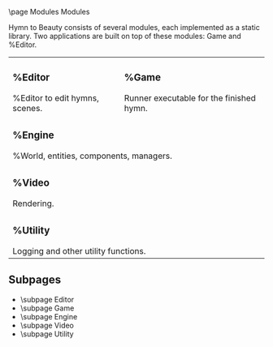 \page Modules Modules

Hymn to Beauty consists of several modules, each implemented as a static library. Two applications are built on top of these modules: Game and %Editor.

<table>
  <tr>
    <td>
      <h3>%Editor</h3>
      %Editor to edit hymns, scenes.
    </td>
    <td>
      <h3>%Game</h3>
      Runner executable for the finished hymn.
    </td>
  </tr>
  <tr>
    <td colspan="2">
      <h3>%Engine</h3>
      %World, entities, components, managers.
    </td>
  </tr>
  <tr>
    <td colspan="2">
      <h3>%Video</h3>
      Rendering.
    </td>
  </tr>
  <tr>
    <td colspan="2">
      <h3>%Utility</h3>
      Logging and other utility functions.
    </td>
  </tr>
</table>

## Subpages
 - \subpage Editor
 - \subpage Game
 - \subpage Engine
 - \subpage Video
 - \subpage Utility
